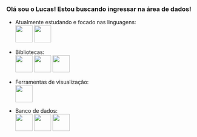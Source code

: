### Olá sou o Lucas! Estou buscando ingressar na área de dados!

- Atualmente estudando e focado nas linguagens:  
<img src="https://cdn.jsdelivr.net/gh/devicons/devicon/icons/python/python-original-wordmark.svg" width="45" height="45"/>  <img src ="https://github.com/Lucasoliveirapedroso/Lucasoliveirapedroso/assets/37088960/1f6dea94-db40-4100-9fca-7fbcec153255"  width="45" height="45"/>

- Bibliotecas:  
<img src="https://cdn.jsdelivr.net/gh/devicons/devicon/icons/jupyter/jupyter-original-wordmark.svg" width="45" height="45" />  <img src="https://cdn.jsdelivr.net/gh/devicons/devicon/icons/pandas/pandas-original-wordmark.svg" width="45" height="45"/>  <img src="https://cdn.jsdelivr.net/gh/devicons/devicon/icons/numpy/numpy-original-wordmark.svg" width="45" height="45"/>  

- Ferramentas de visualização:  
  <img src="https://github.com/Lucasoliveirapedroso/Lucasoliveirapedroso/assets/37088960/b380d45a-4be7-4052-a237-6849de896234" width="45" height="45"/>

- Banco de dados:  
<img src="https://cdn.jsdelivr.net/gh/devicons/devicon/icons/mysql/mysql-original-wordmark.svg" width="45" height="45" />  <img src="https://cdn.jsdelivr.net/gh/devicons/devicon/icons/microsoftsqlserver/microsoftsqlserver-plain-wordmark.svg" width="45" height="45" />  <img src="https://cdn.jsdelivr.net/gh/devicons/devicon/icons/postgresql/postgresql-original-wordmark.svg" width="45" height="45" />
